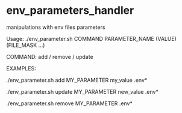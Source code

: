 # env_parameters_handler

manipulations with env files parameters 

Usage: ./env_parameter.sh COMMAND PARAMETER_NAME (VALUE) (FILE_MASK ...)

COMMAND: add / remove / update

EXAMPLES:

./env_parameter.sh  add MY_PARAMETER  my_value   .env*

./env_parameter.sh  update MY_PARAMETER  new_value .env*

./env_parameter.sh  remove MY_PARAMETER .env*

